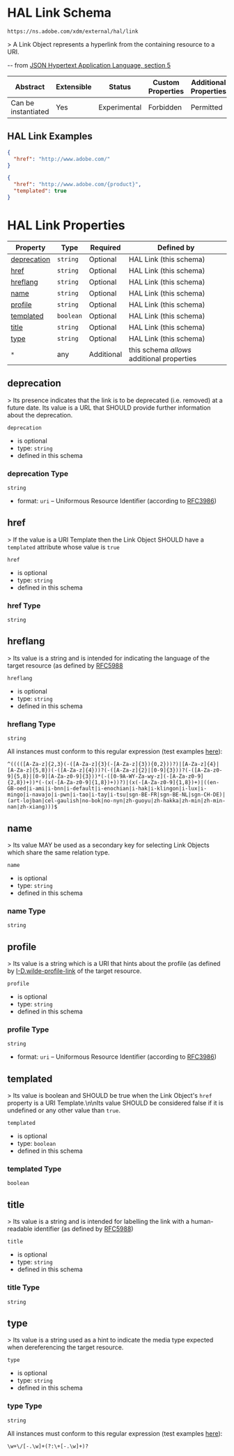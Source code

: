 
# HAL Link Schema

```
https://ns.adobe.com/xdm/external/hal/link
```

&gt; A Link Object represents a hyperlink from the containing resource to a URI.

-- from [JSON Hypertext Application Language, section 5](https://tools.ietf.org/html/draft-kelly-json-hal-08#section-5)


| Abstract | Extensible | Status | Custom Properties | Additional Properties | Defined In |
|----------|------------|--------|-------------------|-----------------------|------------|
| Can be instantiated | Yes | Experimental | Forbidden | Permitted | [external/hal/hal-link.schema.json](external/hal/hal-link.schema.json) |

## HAL Link Examples

```json
{
  "href": "http://www.adobe.com/"
}
```

```json
{
  "href": "http://www.adobe.com/{product}",
  "templated": true
}
```


# HAL Link Properties

| Property | Type | Required | Defined by |
|----------|------|----------|------------|
| [deprecation](#deprecation) | `string` | Optional | HAL Link (this schema) |
| [href](#href) | `string` | Optional | HAL Link (this schema) |
| [hreflang](#hreflang) | `string` | Optional | HAL Link (this schema) |
| [name](#name) | `string` | Optional | HAL Link (this schema) |
| [profile](#profile) | `string` | Optional | HAL Link (this schema) |
| [templated](#templated) | `boolean` | Optional | HAL Link (this schema) |
| [title](#title) | `string` | Optional | HAL Link (this schema) |
| [type](#type) | `string` | Optional | HAL Link (this schema) |
| `*` | any | Additional | this schema *allows* additional properties |

## deprecation

&gt; Its presence indicates that the link is to be deprecated (i.e. removed) at a future date.  Its value is a URL that SHOULD provide further information about the deprecation.

`deprecation`
* is optional
* type: `string`
* defined in this schema

### deprecation Type


`string`
* format: `uri` – Uniformous Resource Identifier (according to [RFC3986](http://tools.ietf.org/html/rfc3986))






## href

&gt; If the value is a URI Template then the Link Object SHOULD have a `templated` attribute whose value is `true`

`href`
* is optional
* type: `string`
* defined in this schema

### href Type


`string`






## hreflang

&gt; Its value is a string and is intended for indicating the language of the target resource (as defined by [RFC5988](https://tools.ietf.org/html/rfc5988)

`hreflang`
* is optional
* type: `string`
* defined in this schema

### hreflang Type


`string`


All instances must conform to this regular expression 
(test examples [here](https://regexr.com/?expression=%5E((((%5BA-Za-z%5D%7B2%2C3%7D(-(%5BA-Za-z%5D%7B3%7D(-%5BA-Za-z%5D%7B3%7D)%7B0%2C2%7D))%3F)%7C%5BA-Za-z%5D%7B4%7D%7C%5BA-Za-z%5D%7B5%2C8%7D)(-(%5BA-Za-z%5D%7B4%7D))%3F(-(%5BA-Za-z%5D%7B2%7D%7C%5B0-9%5D%7B3%7D))%3F(-(%5BA-Za-z0-9%5D%7B5%2C8%7D%7C%5B0-9%5D%5BA-Za-z0-9%5D%7B3%7D))*(-(%5B0-9A-WY-Za-wy-z%5D(-%5BA-Za-z0-9%5D%7B2%2C8%7D)%2B))*(-(x(-%5BA-Za-z0-9%5D%7B1%2C8%7D)%2B))%3F)%7C(x(-%5BA-Za-z0-9%5D%7B1%2C8%7D)%2B)%7C((en-GB-oed%7Ci-ami%7Ci-bnn%7Ci-default%7Ci-enochian%7Ci-hak%7Ci-klingon%7Ci-lux%7Ci-mingo%7Ci-navajo%7Ci-pwn%7Ci-tao%7Ci-tay%7Ci-tsu%7Csgn-BE-FR%7Csgn-BE-NL%7Csgn-CH-DE)%7C(art-lojban%7Ccel-gaulish%7Cno-bok%7Cno-nyn%7Czh-guoyu%7Czh-hakka%7Czh-min%7Czh-min-nan%7Czh-xiang)))%24)):
```regex
^(((([A-Za-z]{2,3}(-([A-Za-z]{3}(-[A-Za-z]{3}){0,2}))?)|[A-Za-z]{4}|[A-Za-z]{5,8})(-([A-Za-z]{4}))?(-([A-Za-z]{2}|[0-9]{3}))?(-([A-Za-z0-9]{5,8}|[0-9][A-Za-z0-9]{3}))*(-([0-9A-WY-Za-wy-z](-[A-Za-z0-9]{2,8})+))*(-(x(-[A-Za-z0-9]{1,8})+))?)|(x(-[A-Za-z0-9]{1,8})+)|((en-GB-oed|i-ami|i-bnn|i-default|i-enochian|i-hak|i-klingon|i-lux|i-mingo|i-navajo|i-pwn|i-tao|i-tay|i-tsu|sgn-BE-FR|sgn-BE-NL|sgn-CH-DE)|(art-lojban|cel-gaulish|no-bok|no-nyn|zh-guoyu|zh-hakka|zh-min|zh-min-nan|zh-xiang)))$
```






## name

&gt; Its value MAY be used as a secondary key for selecting Link Objects which share the same relation type.

`name`
* is optional
* type: `string`
* defined in this schema

### name Type


`string`






## profile

&gt; Its value is a string which is a URI that hints about the profile (as defined by [I-D.wilde-profile-link](https://tools.ietf.org/html/draft-wilde-profile-link-04) of the target resource.

`profile`
* is optional
* type: `string`
* defined in this schema

### profile Type


`string`
* format: `uri` – Uniformous Resource Identifier (according to [RFC3986](http://tools.ietf.org/html/rfc3986))






## templated

&gt; Its value is boolean and SHOULD be true when the Link Object&#39;s `href` property is a URI Template.\n\nIts value SHOULD be considered false if it is undefined or any other value than `true`.

`templated`
* is optional
* type: `boolean`
* defined in this schema

### templated Type


`boolean`





## title

&gt; Its value is a string and is intended for labelling the link with a human-readable identifier (as defined by [RFC5988](https://tools.ietf.org/html/rfc5988))

`title`
* is optional
* type: `string`
* defined in this schema

### title Type


`string`






## type

&gt; Its value is a string used as a hint to indicate the media type expected when dereferencing the target resource.

`type`
* is optional
* type: `string`
* defined in this schema

### type Type


`string`


All instances must conform to this regular expression 
(test examples [here](https://regexr.com/?expression=%5Cw%2B%5C%2F%5B-.%5Cw%5D%2B(%3F%3A%5C%2B%5B-.%5Cw%5D%2B)%3F)):
```regex
\w+\/[-.\w]+(?:\+[-.\w]+)?
```





